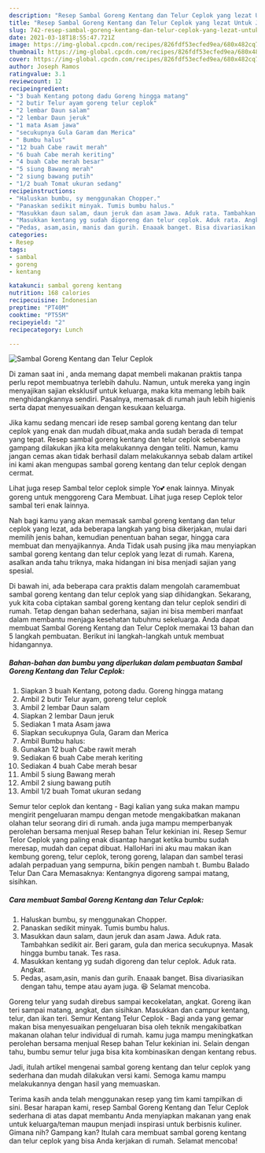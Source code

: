 ```yaml
---
description: "Resep Sambal Goreng Kentang dan Telur Ceplok yang lezat Untuk Jualan"
title: "Resep Sambal Goreng Kentang dan Telur Ceplok yang lezat Untuk Jualan"
slug: 742-resep-sambal-goreng-kentang-dan-telur-ceplok-yang-lezat-untuk-jualan
date: 2021-03-18T18:55:47.721Z
image: https://img-global.cpcdn.com/recipes/826fdf53ecfed9ea/680x482cq70/sambal-goreng-kentang-dan-telur-ceplok-foto-resep-utama.jpg
thumbnail: https://img-global.cpcdn.com/recipes/826fdf53ecfed9ea/680x482cq70/sambal-goreng-kentang-dan-telur-ceplok-foto-resep-utama.jpg
cover: https://img-global.cpcdn.com/recipes/826fdf53ecfed9ea/680x482cq70/sambal-goreng-kentang-dan-telur-ceplok-foto-resep-utama.jpg
author: Joseph Ramos
ratingvalue: 3.1
reviewcount: 12
recipeingredient:
- "3 buah Kentang potong dadu Goreng hingga matang"
- "2 butir Telur ayam goreng telur ceplok"
- "2 lembar Daun salam"
- "2 lembar Daun jeruk"
- "1 mata Asam jawa"
- "secukupnya Gula Garam dan Merica"
- " Bumbu halus"
- "12 buah Cabe rawit merah"
- "6 buah Cabe merah keriting"
- "4 buah Cabe merah besar"
- "5 siung Bawang merah"
- "2 siung bawang putih"
- "1/2 buah Tomat ukuran sedang"
recipeinstructions:
- "Haluskan bumbu, sy menggunakan Chopper."
- "Panaskan sedikit minyak. Tumis bumbu halus."
- "Masukkan daun salam, daun jeruk dan asam Jawa. Aduk rata. Tambahkan sedikit air. Beri garam, gula dan merica secukupnya. Masak hingga bumbu tanak. Tes rasa."
- "Masukkan kentang yg sudah digoreng dan telur ceplok. Aduk rata. Angkat."
- "Pedas, asam,asin, manis dan gurih. Enaaak banget. Bisa divariasikan dengan tahu, tempe atau ayam juga. 😆 Selamat mencoba."
categories:
- Resep
tags:
- sambal
- goreng
- kentang

katakunci: sambal goreng kentang 
nutrition: 168 calories
recipecuisine: Indonesian
preptime: "PT40M"
cooktime: "PT55M"
recipeyield: "2"
recipecategory: Lunch

---
```



![Sambal Goreng Kentang dan Telur Ceplok](https://img-global.cpcdn.com/recipes/826fdf53ecfed9ea/680x482cq70/sambal-goreng-kentang-dan-telur-ceplok-foto-resep-utama.jpg)

Di zaman  saat ini , anda memang dapat membeli makanan praktis tanpa perlu repot membuatnya terlebih dahulu. Namun, untuk mereka yang ingin menyajikan sajian eksklusif untuk keluarga, maka kita memang lebih baik menghidangkannya sendiri. Pasalnya, memasak di rumah jauh lebih higienis serta dapat menyesuaikan dengan kesukaan keluarga.

Jika kamu sedang mencari ide resep sambal goreng kentang dan telur ceplok yang enak dan mudah dibuat,maka anda sudah berada di tempat yang tepat. Resep sambal goreng kentang dan telur ceplok  sebenarnya gampang dilakukan jika kita melakukannya dengan teliti. Namun, kamu jangan cemas akan tidak berhasil dalam melakukannya 
sebab dalam artikel ini kami akan mengupas sambal goreng kentang dan telur ceplok dengan cermat.  

Lihat juga resep Sambal telor ceplok simple Yo💕 enak lainnya. Minyak goreng untuk menggoreng Cara Membuat. Lihat juga resep Ceplok telor sambal teri enak lainnya.

Nah bagi kamu yang akan memasak sambal goreng kentang dan telur ceplok yang lezat, ada beberapa langkah yang bisa dikerjakan, mulai dari memilih jenis bahan, kemudian penentuan bahan segar, hingga cara membuat dan menyajikannya. Anda Tidak usah pusing jika mau menyiapkan sambal goreng kentang dan telur ceplok yang lezat di rumah. Karena, asalkan anda  tahu triknya, maka hidangan ini bisa menjadi sajian yang spesial.

Di bawah ini, ada beberapa cara praktis  dalam mengolah caramembuat sambal goreng kentang dan telur ceplok yang siap dihidangkan. Sekarang, yuk kita coba ciptakan sambal goreng kentang dan telur ceplok sendiri di rumah. Tetap dengan bahan sederhana, sajian ini bisa memberi manfaat dalam membantu menjaga kesehatan tubuhmu sekeluarga. Anda dapat membuat Sambal Goreng Kentang dan Telur Ceplok memakai 13 bahan dan 5 langkah pembuatan. Berikut ini langkah-langkah untuk membuat hidangannya.

<!--inarticleads1-->

##### Bahan-bahan dan bumbu yang diperlukan dalam pembuatan Sambal Goreng Kentang dan Telur Ceplok:

1. Siapkan 3 buah Kentang, potong dadu. Goreng hingga matang
1. Ambil 2 butir Telur ayam, goreng telur ceplok
1. Ambil 2 lembar Daun salam
1. Siapkan 2 lembar Daun jeruk
1. Sediakan 1 mata Asam jawa
1. Siapkan secukupnya Gula, Garam dan Merica
1. Ambil  Bumbu halus:
1. Gunakan 12 buah Cabe rawit merah
1. Sediakan 6 buah Cabe merah keriting
1. Sediakan 4 buah Cabe merah besar
1. Ambil 5 siung Bawang merah
1. Ambil 2 siung bawang putih
1. Ambil 1/2 buah Tomat ukuran sedang


Semur telor ceplok dan kentang - Bagi kalian yang suka makan mampu mengirit pengeluaran mampu dengan metode mengakibatkan makanan olahan telur seorang diri di rumah. anda juga mampu memperbanyak perolehan bersama menjual Resep bahan Telur kekinian ini. Resep Semur Telor Ceplok yang paling enak disantap hangat ketika bumbu sudah meresap, mudah dan cepat dibuat. HalloHari ini aku mau makan ikan kembung goreng, telur ceplok, terong goreng, lalapan dan sambel terasi adalah perpaduan yang sempurna, bikin pengen nambah t. Bumbu Balado Telur Dan Cara Memasaknya: Kentangnya digoreng sampai matang, sisihkan. 

<!--inarticleads2-->

##### Cara membuat Sambal Goreng Kentang dan Telur Ceplok:

1. Haluskan bumbu, sy menggunakan Chopper.
1. Panaskan sedikit minyak. Tumis bumbu halus.
1. Masukkan daun salam, daun jeruk dan asam Jawa. Aduk rata. Tambahkan sedikit air. Beri garam, gula dan merica secukupnya. Masak hingga bumbu tanak. Tes rasa.
1. Masukkan kentang yg sudah digoreng dan telur ceplok. Aduk rata. Angkat.
1. Pedas, asam,asin, manis dan gurih. Enaaak banget. Bisa divariasikan dengan tahu, tempe atau ayam juga. 😆 Selamat mencoba.


Goreng telur yang sudah direbus sampai kecokelatan, angkat. Goreng ikan teri sampai matang, angkat, dan sisihkan. Masukkan dan campur kentang, telur, dan ikan teri. Semur Kentang Telur Ceplok - Bagi anda yang gemar makan bisa menyesuaikan pengeluaran bisa oleh teknik mengakibatkan makanan olahan telur individual di rumah. kamu juga mampu meningkatkan perolehan bersama menjual Resep bahan Telur kekinian ini. Selain dengan tahu, bumbu semur telur juga bisa kita kombinasikan dengan kentang rebus. 

Jadi, itulah artikel mengenai  sambal goreng kentang dan telur ceplok  yang sederhana dan mudah dilakukan versi kami. Semoga kamu mampu melakukannya dengan hasil yang memuaskan. 

Terima kasih anda telah menggunakan resep yang tim kami tampilkan di sini. Besar harapan kami, resep  Sambal Goreng Kentang dan Telur Ceplok sederhana di atas dapat membantu Anda menyiapkan makanan yang enak untuk keluarga/teman maupun menjadi inspirasi untuk berbisnis kuliner. Gimana nih? Gampang kan? Itulah cara membuat sambal goreng kentang dan telur ceplok yang bisa Anda kerjakan di rumah. Selamat mencoba!

